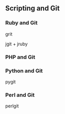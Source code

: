 ## Scripting and Git ##


### Ruby and Git ###

grit

jgit + jruby


### PHP and Git ###



### Python and Git ###

pygit


### Perl and Git ###

perlgit

